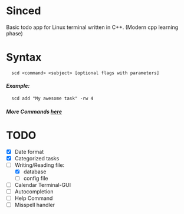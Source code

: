 # Sinced

Basic todo app for Linux terminal written in C++. (Modern cpp learning phase)

# Syntax
```
  scd <command> <subject> [optional flags with parameters]
```

#### ***Example:***
```
  scd add "My awesome task" -rw 4
```

#### ***More Commands [here](docs/COMMANDS.md)***


# TODO
- [x] Date format  
- [x] Categorized tasks
- [ ] Writing/Reading file:
    - [x] database
    - [ ] config file
- [ ] Calendar Terminal-GUI
- [ ] Autocompletion
- [ ] Help Command
- [ ] Misspell handler
